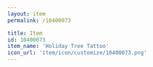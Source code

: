 ```yaml
---
layout: item
permalink: /10400073

title: Item
id: 10400073
item_name: 'Holiday Tree Tattoo'
icon_url: 'item/icon/customize/10400073.png'
---
```

